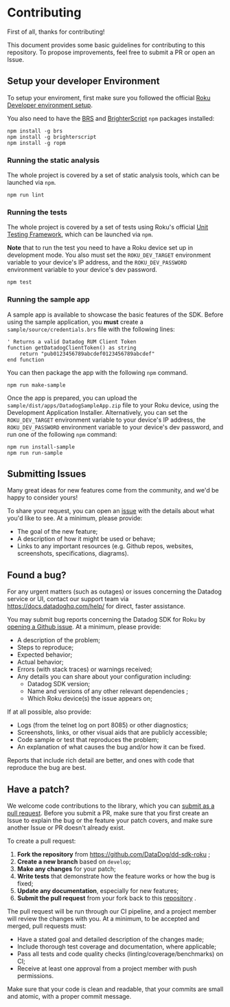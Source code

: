 # Contributing

First of all, thanks for contributing!

This document provides some basic guidelines for contributing to this repository.
To propose improvements, feel free to submit a PR or open an Issue.

## Setup your developer Environment

To setup your enviroment, first make sure you followed the official [Roku Developer environment setup](https://developer.roku.com/en-gb/docs/developer-program/getting-started/developer-setup.md).

You also need to have the [BRS](https://npmjs.org/package/brs) and [BrighterScript](https://npmjs.org/package/brighterscript) `npm` packages installed: 

```shell script
npm install -g brs
npm install -g brighterscript
npm install -g ropm
```

### Running the static analysis

The whole project is covered by a set of static analysis tools, which can be launched via `npm`.

```shell script
npm run lint
```

### Running the tests

The whole project is covered by a set of tests using Roku's official [Unit Testing Framework](https://github.com/rokudev/unit-testing-framework), which can be launched via `npm`.

**Note** that to run the test you need to have a Roku device set up in development mode. You also must set the `ROKU_DEV_TARGET` environment variable to your device's IP address, and the `ROKU_DEV_PASSWORD` environment variable to your device's dev password.

```shell script
npm test
```

### Running the sample app

A sample app is available to showcase the basic features of the SDK. Before using the sample application, you **must** create a `sample/source/credentials.brs` file with the following lines: 

```brightscript
' Returns a valid Datadog RUM Client Token
function getDatadogClientToken() as string
    return "pub0123456789abcdef0123456789abcdef"
end function
```

You can then package the app with the following `npm` command.

```shell script
npm run make-sample
```

Once the app is prepared, you can upload the `sample/dist/apps/DatadogSampleApp.zip` file to your Roku device, using the Development Application Installer. Alternatively, you can set the `ROKU_DEV_TARGET` environment variable to your device's IP address, the `ROKU_DEV_PASSWORD` environment variable to your device's dev password, and run one of the following `npm` command:

```shell script
npm run install-sample
npm run run-sample
```

## Submitting Issues

Many great ideas for new features come from the community, and we'd be happy to
consider yours!

To share your request, you can open an [issue](https://github.com/DataDog/dd-sdk-roku/issues/new?labels=enhancement&template=feature_request.md) 
with the details about what you'd like to see. At a minimum, please provide:

 - The goal of the new feature;
 - A description of how it might be used or behave;
 - Links to any important resources (e.g. Github repos, websites, screenshots,
     specifications, diagrams).

## Found a bug?

For any urgent matters (such as outages) or issues concerning the Datadog service
or UI, contact our support team via https://docs.datadoghq.com/help/ for direct,
faster assistance.

You may submit bug reports concerning the Datadog SDK for Roku by 
[opening a Github issue](https://github.com/DataDog/dd-sdk-roku/issues/new?labels=bug&template=bug_report.md).
At a minimum, please provide:

 - A description of the problem;
 - Steps to reproduce;
 - Expected behavior;
 - Actual behavior;
 - Errors (with stack traces) or warnings received;
 - Any details you can share about your configuration including:
    - Datadog SDK version;
    - Name and versions of any other relevant dependencies ;
    - Which Roku device(s) the issue appears on;

If at all possible, also provide:

 - Logs (from the telnet log on port 8085) or other diagnostics;
 - Screenshots, links, or other visual aids that are publicly accessible;
 - Code sample or test that reproduces the problem;
 - An explanation of what causes the bug and/or how it can be fixed.

Reports that include rich detail are better, and ones with code that reproduce
the bug are best.

## Have a patch?

We welcome code contributions to the library, which you can 
[submit as a pull request](https://github.com/DataDog/dd-sdk-roku/pull/new/develop).
Before you submit a PR, make sure that you first create an Issue to explain the
bug or the feature your patch covers, and make sure another Issue or PR doesn't
already exist.

To create a pull request:

1. **Fork the repository** from https://github.com/DataDog/dd-sdk-roku ;
2. **Create a new branch** based on `develop`;
3. **Make any changes** for your patch;
4. **Write tests** that demonstrate how the feature works or how the bug is fixed;
5. **Update any documentation**, especially for new features;
6. **Submit the pull request** from your fork back to this 
    [repository](https://github.com/DataDog/dd-sdk-roku) .


The pull request will be run through our CI pipeline, and a project member will
review the changes with you. At a minimum, to be accepted and merged, pull
requests must:

 - Have a stated goal and detailed description of the changes made;
 - Include thorough test coverage and documentation, where applicable;
 - Pass all tests and code quality checks (linting/coverage/benchmarks) on CI;
 - Receive at least one approval from a project member with push permissions.

Make sure that your code is clean and readable, that your commits are small and
atomic, with a proper commit message. 
